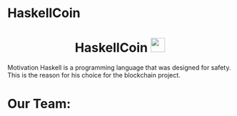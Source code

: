 # HaskellCoin

<h1 align="center">HaskellCoin</a> 
<img src="https://github.com/blackcater/blackcater/raw/main/images/Hi.gif" height="32"/></h1>

 Motivation
Haskell is a programming language that was designed for safety. This is the reason for his choice for the blockchain project.

# Our Team:
